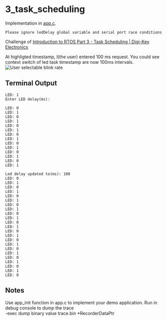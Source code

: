 # 3_task_scheduling

Implementation in [app.c](./app.c).

```Please ignore ledDelay global variable and serial port race conditions```

Challenge of [Introduction to RTOS Part 3 - Task Scheduling | Digi-Key Electronics](https://www.youtube.com/watch?v=95yUbClyf3E&list=PLEBQazB0HUyQ4hAPU1cJED6t3DU0h34bz&index=3)

At highligted timestamp, I(the user) entered 100 ms request. You could see context switch of led task timestamp are now 100ms intervals.
![User selectable blink rate](./doc/userInputLedDelay.png "User selectable blink rate")

## Terminal Output
```
LED: 1
Enter LED delay(ms): 

LED: 0
LED: 1
LED: 0
LED: 1
LED: 0
LED: 1
LED: 0
LED: 1
LED: 0
LED: 1
LED: 0
LED: 1
LED: 0
LED: 1

Led delay updated to(ms): 100
LED: 0
LED: 1
LED: 0
LED: 1
LED: 0
LED: 1
LED: 0
LED: 1
LED: 0
LED: 1
LED: 0
LED: 1
LED: 0
LED: 1
LED: 0
LED: 1
LED: 0
LED: 1
LED: 0
LED: 1
LED: 0
LED: 1
LED: 0
```

## Notes
Use app_init function in app.c to implement your demo application.
Run in debug console to dump the trace  
-exec dump binary value trace.bin *RecorderDataPtr